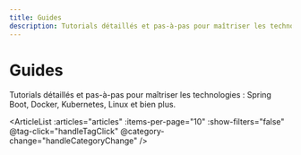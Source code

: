```yaml
---
title: Guides
description: Tutorials détaillés et pas-à-pas pour maîtriser les technologies
---
```


# Guides

<script setup>
import { onMounted } from 'vue'
import { useArticles } from '../../.vitepress/theme/composables/useArticles'

const { loadArticles, getArticlesByCategory } = useArticles()

const articles = getArticlesByCategory('guides')

onMounted(async () => {
  await loadArticles()
})

const handleTagClick = (tag) => {
  window.location.href = `/tags/${tag}`
}

const handleCategoryChange = (category) => {
  console.log('Catégorie sélectionnée:', category)
}
</script>

Tutorials détaillés et pas-à-pas pour maîtriser les technologies : Spring Boot, Docker, Kubernetes, Linux et bien plus.

<ArticleList 
  :articles="articles" 
  :items-per-page="10"
  :show-filters="false"
  @tag-click="handleTagClick"
  @category-change="handleCategoryChange"
/>